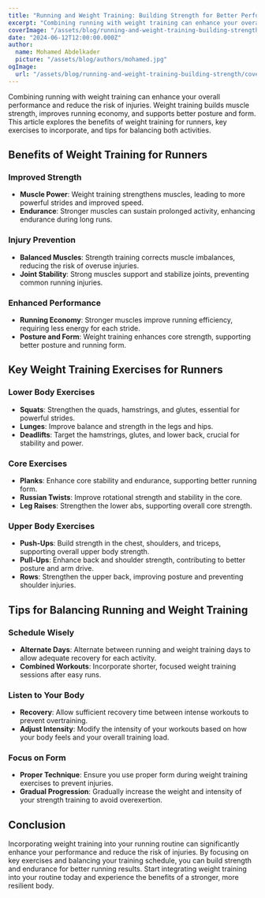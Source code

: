 ```yaml
---
title: "Running and Weight Training: Building Strength for Better Performance"
excerpt: "Combining running with weight training can enhance your overall performance and reduce the risk of injuries. This article explores the benefits of weight training for runners, key exercises to incorporate, and tips for balancing both activities."
coverImage: "/assets/blog/running-and-weight-training-building-strength/cover.webp"
date: "2024-06-12T12:00:00.000Z"
author:
  name: Mohamed Abdelkader
  picture: "/assets/blog/authors/mohamed.jpg"
ogImage:
  url: "/assets/blog/running-and-weight-training-building-strength/cover.webp"
---
```


Combining running with weight training can enhance your overall performance and reduce the risk of injuries. Weight training builds muscle strength, improves running economy, and supports better posture and form. This article explores the benefits of weight training for runners, key exercises to incorporate, and tips for balancing both activities.

## Benefits of Weight Training for Runners

### Improved Strength

- **Muscle Power**: Weight training strengthens muscles, leading to more powerful strides and improved speed.
- **Endurance**: Stronger muscles can sustain prolonged activity, enhancing endurance during long runs.

### Injury Prevention

- **Balanced Muscles**: Strength training corrects muscle imbalances, reducing the risk of overuse injuries.
- **Joint Stability**: Strong muscles support and stabilize joints, preventing common running injuries.

### Enhanced Performance

- **Running Economy**: Stronger muscles improve running efficiency, requiring less energy for each stride.
- **Posture and Form**: Weight training enhances core strength, supporting better posture and running form.

## Key Weight Training Exercises for Runners

### Lower Body Exercises

- **Squats**: Strengthen the quads, hamstrings, and glutes, essential for powerful strides.
- **Lunges**: Improve balance and strength in the legs and hips.
- **Deadlifts**: Target the hamstrings, glutes, and lower back, crucial for stability and power.

### Core Exercises

- **Planks**: Enhance core stability and endurance, supporting better running form.
- **Russian Twists**: Improve rotational strength and stability in the core.
- **Leg Raises**: Strengthen the lower abs, supporting overall core strength.

### Upper Body Exercises

- **Push-Ups**: Build strength in the chest, shoulders, and triceps, supporting overall upper body strength.
- **Pull-Ups**: Enhance back and shoulder strength, contributing to better posture and arm drive.
- **Rows**: Strengthen the upper back, improving posture and preventing shoulder injuries.

## Tips for Balancing Running and Weight Training

### Schedule Wisely

- **Alternate Days**: Alternate between running and weight training days to allow adequate recovery for each activity.
- **Combined Workouts**: Incorporate shorter, focused weight training sessions after easy runs.

### Listen to Your Body

- **Recovery**: Allow sufficient recovery time between intense workouts to prevent overtraining.
- **Adjust Intensity**: Modify the intensity of your workouts based on how your body feels and your overall training load.

### Focus on Form

- **Proper Technique**: Ensure you use proper form during weight training exercises to prevent injuries.
- **Gradual Progression**: Gradually increase the weight and intensity of your strength training to avoid overexertion.

## Conclusion

Incorporating weight training into your running routine can significantly enhance your performance and reduce the risk of injuries. By focusing on key exercises and balancing your training schedule, you can build strength and endurance for better running results. Start integrating weight training into your routine today and experience the benefits of a stronger, more resilient body.
